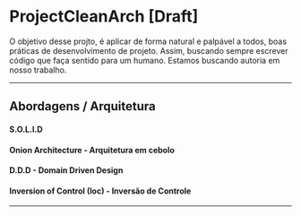 # ProjectCleanArch [Draft]

O objetivo desse projto, é aplicar de forma natural e palpável a todos, boas práticas de desenvolvimento de projeto. 
Assim, buscando sempre escrever código que faça sentido para um humano. 
Estamos buscando autoria em nosso trabalho. 



-----------------------------------------------------------------------------------------------------------------------------------------------------------------------------
## Abordagens / Arquitetura 
#### S.O.L.I.D
#### Onion Architecture - Arquitetura em cebolo
#### D.D.D - Domain Driven Design 
#### Inversion of Control (Ioc) - Inversão de Controle

------------------------------------------------------------------------------------------------------------------------------------------------------------------------------
